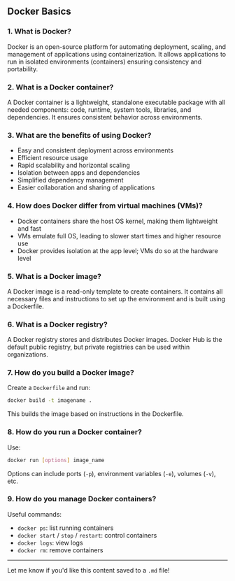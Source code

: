 ## Docker Basics

### 1. What is Docker?
Docker is an open-source platform for automating deployment, scaling, and management of applications using containerization. It allows applications to run in isolated environments (containers) ensuring consistency and portability.

### 2. What is a Docker container?
A Docker container is a lightweight, standalone executable package with all needed components: code, runtime, system tools, libraries, and dependencies. It ensures consistent behavior across environments.

### 3. What are the benefits of using Docker?
- Easy and consistent deployment across environments
- Efficient resource usage
- Rapid scalability and horizontal scaling
- Isolation between apps and dependencies
- Simplified dependency management
- Easier collaboration and sharing of applications

### 4. How does Docker differ from virtual machines (VMs)?
- Docker containers share the host OS kernel, making them lightweight and fast
- VMs emulate full OS, leading to slower start times and higher resource use
- Docker provides isolation at the app level; VMs do so at the hardware level

### 5. What is a Docker image?
A Docker image is a read-only template to create containers. It contains all necessary files and instructions to set up the environment and is built using a Dockerfile.

### 6. What is a Docker registry?
A Docker registry stores and distributes Docker images. Docker Hub is the default public registry, but private registries can be used within organizations.

### 7. How do you build a Docker image?
Create a `Dockerfile` and run:
```bash
docker build -t imagename .
```
This builds the image based on instructions in the Dockerfile.

### 8. How do you run a Docker container?
Use:
```bash
docker run [options] image_name
```
Options can include ports (`-p`), environment variables (`-e`), volumes (`-v`), etc.

### 9. How do you manage Docker containers?
Useful commands:
- `docker ps`: list running containers
- `docker start` / `stop` / `restart`: control containers
- `docker logs`: view logs
- `docker rm`: remove containers

---

Let me know if you'd like this content saved to a `.md` file!
